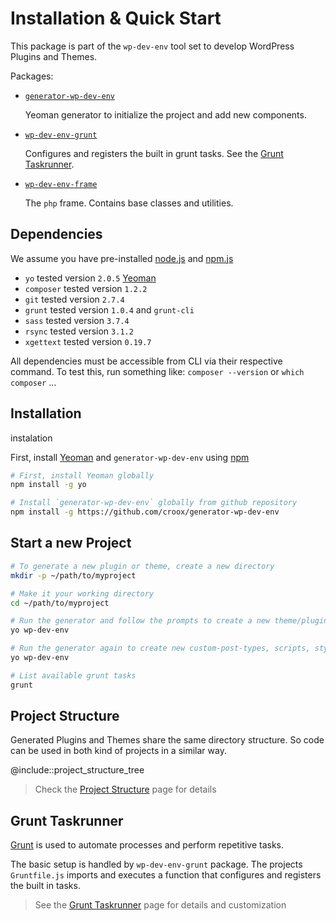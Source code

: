 # Installation & Quick Start

This package is part of the `wp-dev-env` tool set to develop WordPress Plugins and Themes.

Packages:

- [`generator-wp-dev-env`](https://github.com/croox/generator-wp-dev-env)

  Yeoman generator to initialize the project and add new components.

- [`wp-dev-env-grunt`](https://github.com/croox/wp-dev-env-grunt)

  Configures and registers the built in grunt tasks. See the [Grunt Taskrunner](./grunt_taskrunner.html).

- [`wp-dev-env-frame`](https://github.com/croox/wp-dev-env-frame)

  The `php` frame. Contains base classes and utilities.

## Dependencies

We assume you have pre-installed [node.js](https://nodejs.org/) and [npm.js](http://npmjs.com/)

- `yo` tested version `2.0.5` [Yeoman](http://yeoman.io)
- `composer` tested version `1.2.2`
- `git` tested version `2.7.4`
- `grunt` tested version `1.0.4` and `grunt-cli`
- `sass` tested version `3.7.4`
- `rsync` tested version `3.1.2`
- `xgettext` tested version `0.19.7`

All dependencies must be accessible from CLI via their respective command. To test this, run something like: `composer --version` or `which composer` ...

## Installation

instalation

First, install [Yeoman](http://yeoman.io) and `generator-wp-dev-env` using [npm](https://www.npmjs.com/)

```bash
# First, install Yeoman globally
npm install -g yo

# Install `generator-wp-dev-env` globally from github repository
npm install -g https://github.com/croox/generator-wp-dev-env

```

## Start a new Project

```bash
# To generate a new plugin or theme, create a new directory
mkdir -p ~/path/to/myproject

# Make it your working directory
cd ~/path/to/myproject

# Run the generator and follow the prompts to create a new theme/plugin
yo wp-dev-env

# Run the generator again to create new custom-post-types, scripts, styles, blocks ...
yo wp-dev-env

# List available grunt tasks
grunt
```

## Project Structure

Generated Plugins and Themes share the same directory structure. So code can be used in both kind of projects in a similar way.

@include::project_structure_tree

> Check the [Project Structure](./project_structure.html) page for details

## Grunt Taskrunner

[Grunt](http://gruntjs.com/) is used to automate processes and perform repetitive tasks.

The basic setup is handled by `wp-dev-env-grunt` package. The projects `Gruntfile.js` imports and executes a function that configures and registers the built in tasks.

> See the [Grunt Taskrunner](./grunt_taskrunner.html) page for details and customization
